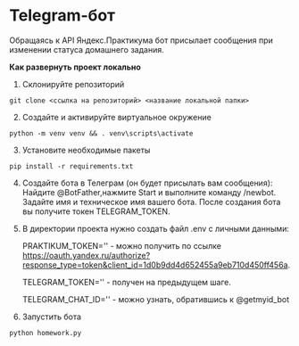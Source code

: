 # Telegram-бот
Обращаясь к API Яндекс.Практикума бот присылает сообщения при изменении статуса домашнего задания.

**Как развернуть проект локально**

1. Склонируйте репозиторий

```git clone <ссылка на репозиторий> <название локальной папки>```

2. Создайте и активируйте виртуальное окружение

```python -m venv venv && . venv\scripts\activate```

3. Установите необходимые пакеты

```pip install -r requirements.txt```

4. Создайте бота в Телеграм (он будет присылать вам сообщения): Найдите @BotFather,нажмите Start и выполните команду /newbot. Задайте имя и техническое имя вашего бота. После создания бота вы получите токен TELEGRAM_TOKEN.

5. В директории проекта нужно создать файл .env с личными данными:

    PRAKTIKUM_TOKEN='' - можно получить по ссылке https://oauth.yandex.ru/authorize?response_type=token&client_id=1d0b9dd4d652455a9eb710d450ff456a.

    TELEGRAM_TOKEN='' - получен на предыдущем шаге.

    TELEGRAM_CHAT_ID='' - можно узнать, обратившись к @getmyid_bot

6. Запустить бота

```python homework.py```

